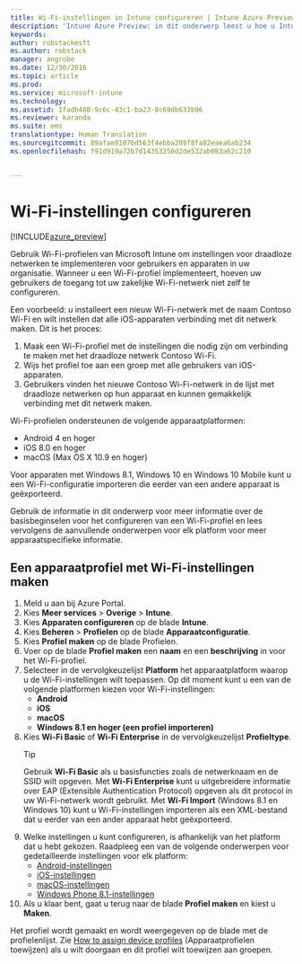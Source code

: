 ```yaml
---
title: Wi-Fi-instellingen in Intune configureren | Intune Azure Preview | Microsoft Docs
description: 'Intune Azure Preview: in dit onderwerp leest u hoe u Intune kunt gebruiken voor het configureren van Wi-Fi-verbindingen op de apparaten die u beheert.'
keywords: 
author: robstackmsft
ms.author: robstack
manager: angrobe
ms.date: 12/30/2016
ms.topic: article
ms.prod: 
ms.service: microsoft-intune
ms.technology: 
ms.assetid: 1fadb488-9c6c-43c1-ba23-8c69db633b96
ms.reviewer: karanda
ms.suite: ems
translationtype: Human Translation
ms.sourcegitcommit: 89afae81076d563f4ebba289f8fa82eaea6ab234
ms.openlocfilehash: f91d919a72b7d14353250d2de532ab083a62c210


---
```


# <a name="how-to-configure-wi-fi-settings"></a>Wi-Fi-instellingen configureren 

[!INCLUDE[azure_preview](../includes/azure_preview.md)]

Gebruik Wi-Fi-profielen van Microsoft Intune om instellingen voor draadloze netwerken te implementeren voor gebruikers en apparaten in uw organisatie. Wanneer u een Wi-Fi-profiel implementeert, hoeven uw gebruikers de toegang tot uw zakelijke Wi-Fi-netwerk niet zelf te configureren.

Een voorbeeld: u installeert een nieuw Wi-Fi-netwerk met de naam Contoso Wi-Fi en wilt instellen dat alle iOS-apparaten verbinding met dit netwerk maken. Dit is het proces:

1. Maak een Wi-Fi-profiel met de instellingen die nodig zijn om verbinding te maken met het draadloze netwerk Contoso Wi-Fi.
2. Wijs het profiel toe aan een groep met alle gebruikers van iOS-apparaten.
3. Gebruikers vinden het nieuwe Contoso Wi-Fi-netwerk in de lijst met draadloze netwerken op hun apparaat en kunnen gemakkelijk verbinding met dit netwerk maken.

Wi-Fi-profielen ondersteunen de volgende apparaatplatformen:

- Android 4 en hoger
- iOS 8.0 en hoger
- macOS (Max OS X 10.9 en hoger)

Voor apparaten met Windows 8.1, Windows 10 en Windows 10 Mobile kunt u een Wi-Fi-configuratie importeren die eerder van een andere apparaat is geëxporteerd.

Gebruik de informatie in dit onderwerp voor meer informatie over de basisbeginselen voor het configureren van een Wi-Fi-profiel en lees vervolgens de aanvullende onderwerpen voor elk platform voor meer apparaatspecifieke informatie.

## <a name="create-a-device-profile-containing-wi-fi-settings"></a>Een apparaatprofiel met Wi-Fi-instellingen maken

1. Meld u aan bij Azure Portal.
2. Kies **Meer services** > **Overige** > **Intune**.
3. Kies **Apparaten configureren** op de blade **Intune**.
2. Kies **Beheren** > **Profielen** op de blade **Apparaatconfiguratie**.
3. Kies **Profiel maken** op de blade Profielen.
4. Voer op de blade **Profiel maken** een **naam** en een **beschrijving** in voor het Wi-Fi-profiel.
5. Selecteer in de vervolgkeuzelijst **Platform** het apparaatplatform waarop u de Wi-Fi-instellingen wilt toepassen. Op dit moment kunt u een van de volgende platformen kiezen voor Wi-Fi-instellingen:
    - **Android**
    - **iOS**
    - **macOS**
    - **Windows 8.1 en hoger (een profiel importeren)**
6. Kies **Wi-Fi Basic** of **Wi-Fi Enterprise** in de vervolgkeuzelijst **Profieltype**.
    >[!TIP]
    >Gebruik **Wi-Fi Basic** als u basisfuncties zoals de netwerknaam en de SSID wilt opgeven. Met **Wi-Fi Enterprise** kunt u uitgebreidere informatie over EAP (Extensible Authentication Protocol) opgeven als dit protocol in uw Wi-Fi-netwerk wordt gebruikt. Met **Wi-Fi Import** (Windows 8.1 en Windows 10) kunt u Wi-Fi-instellingen importeren als een XML-bestand dat u eerder van een ander apparaat hebt geëxporteerd.
7. Welke instellingen u kunt configureren, is afhankelijk van het platform dat u hebt gekozen. Raadpleeg een van de volgende onderwerpen voor gedetailleerde instellingen voor elk platform:
    - [Android-instellingen](wi-fi-for-android.md)
    - [iOS-instellingen](wi-fi-for-ios.md)
    - [macOS-instellingen](wi-fi-for-macos.md)
    - [Windows Phone 8.1-instellingen](wi-fi-import-for-windows-8-1.md)
8. Als u klaar bent, gaat u terug naar de blade **Profiel maken** en kiest u **Maken**.

Het profiel wordt gemaakt en wordt weergegeven op de blade met de profielenlijst.
Zie [How to assign device profiles](how-to-assign-device-profiles.md) (Apparaatprofielen toewijzen) als u wilt doorgaan en dit profiel wilt toewijzen aan groepen.




<!--HONumber=Feb17_HO1-->


